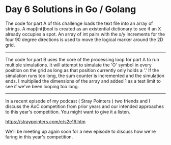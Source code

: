 # Day 6 Solutions in Go / Golang

The code for part A of this challenge loads the text file into an array of strings.  A map[int]bool is created as an existential dictionary to see if an X already occupies a spot.  An array of int pairs with the x/y increments for the four 90 degree directions is used to move the logical marker around the 2D grid.

---

The code for part B uses the core of the processing loop for part A to run multiple simulations.  It will attempt to simulate the 'O' symbol in every position on the grid as long as that position currently only holds a '.'  If the simulation runs too long, the sum counter is incremented and the simulation ends.  I multiplied the dimensions of the array and added 1 as a test limit to see if we've been looping too long.

---

In a recent episode of my podcast ( Stray Pointers ) two friends and I discuss the AoC competition from prior years and our intended approaches to this year's competition.  You might want to give it a listen.

https://straypointers.com/e/s2e16.htm

We'll be meeting up again soon for a new episode to discuss how we're faring in this year's competition.
